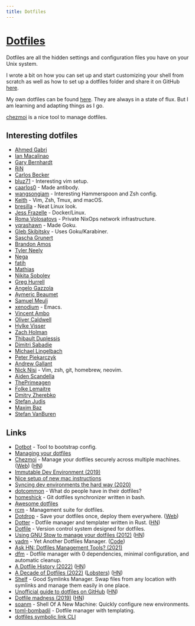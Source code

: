 ```yaml
---
title: Dotfiles
---
```


# [Dotfiles](https://dotfiles.github.io)

Dotfiles are all the hidden settings and configuration files you have on your Unix system.

I wrote a bit on how you can set up and start customizing your shell from scratch as well as how to set up a dotfiles folder and share it on GitHub [here](https://medium.com/@nikitavoloboev/pretty-and-fast-shell-97ea870f2805).

My own dotfiles can be found [here](https://github.com/nikitavoloboev/dotfiles). They are always in a state of flux. But I am learning and adapting things as I go.

[chezmoi](https://github.com/twpayne/chezmoi) is a nice tool to manage dotfiles.

## Interesting dotfiles

- [Ahmed Gabri](https://github.com/ahmedelgabri/dotfiles)
- [Ian Macalinao](https://github.com/macalinao/dotfiles)
- [Gary Bernhardt](https://github.com/garybernhardt/dotfiles)
- [RiN](https://github.com/ri7nz/.dotifiles)
- [Carlos Becker](https://github.com/caarlos0/dotfiles.fish)
- [bluz71](https://github.com/bluz71/dotfiles) - Interesting vim setup.
- [caarlos0](https://github.com/caarlos0/dotfiles) - Made antibody.
- [wangsongiam](https://github.com/wangsongiam/dotfiles) - Interesting Hammerspoon and Zsh config.
- [Keith](https://github.com/keith/dotfiles) - Vim, Zsh, Tmux, and macOS.
- [bresilla](https://github.com/bresilla/dotfiles) - Neat Linux look.
- [Jess Frazelle](https://github.com/jessfraz/dotfiles) - Docker/Linux.
- [Roma Volosatovs](https://github.com/rvolosatovs/infrastructure) - Private NixOps network infrastructure.
- [yqrashawn](https://github.com/yqrashawn/yqdotfiles) - Made Goku.
- [Gleb Skibitsky](https://github.com/skibitsky/dotfiles) - Uses Goku/Karabiner.
- [Sascha Grunert](https://github.com/saschagrunert/dotfiles)
- [Brandon Amos](https://github.com/bamos/dotfiles)
- [Tyler Neely](https://github.com/spacejam/dots)
- [Nega](https://github.com/neg-serg/dotfiles)
- [fatih](https://github.com/fatih/dotfiles)
- [Mathias](https://github.com/mathiasbynens/dotfiles)
- [Nikita Sobolev](https://github.com/sobolevn/dotfiles)
- [Greg Hurrell](https://github.com/wincent/wincent)
- [Angelo Gazzola](https://github.com/nglgzz/dots)
- [Aymeric Beaumet](https://github.com/aymericbeaumet/dotfiles)
- [Samuel Meuli](https://github.com/samuelmeuli/dotfiles)
- [xenodium](https://github.com/xenodium/dotsies) - Emacs.
- [Vincent Ambo](https://git.tazj.in/about)
- [Oliver Caldwell](https://github.com/Olical/dotfiles)
- [Hylke Visser](https://github.com/htdvisser/dotfiles)
- [Zach Holman](https://github.com/holman/dotfiles)
- [Thibault Duplessis](https://github.com/ornicar/dotfiles)
- [Dimitri Sabadie](https://github.com/phaazon/config)
- [Michael Lingelbach](https://github.com/mjlbach/dotfiles)
- [Peter Piekarczyk](https://github.com/peterpme/dotfiles)
- [Andrew Gallant](https://github.com/BurntSushi/dotfiles)
- [Nick Nisi](https://github.com/nicknisi/dotfiles) - Vim, zsh, git, homebrew, neovim.
- [Aiden Scandella](https://github.com/ascandella/dotfiles)
- [ThePrimeagen](https://github.com/ThePrimeagen/.dotfiles)
- [Folke Lemaitre](https://github.com/folke/dot)
- [Dmitry Zherebko](https://github.com/zmitry/.dotfiles)
- [Stefan Judis](https://github.com/stefanjudis/dotfiles)
- [Maxim Baz](https://github.com/maximbaz/dotfiles)
- [Stefan VanBuren](https://github.com/stefanvanburen/dotfiles)

## Links

- [Dotbot](https://github.com/anishathalye/dotbot) - Tool to bootstrap config.
- [Managing your dotfiles](http://www.anishathalye.com/2014/08/03/managing-your-dotfiles/)
- [Chezmoi](https://github.com/twpayne/chezmoi) - Manage your dotfiles securely across multiple machines. ([Web](https://www.chezmoi.io/)) ([HN](https://news.ycombinator.com/item?id=32636051))
- [Immutable Dev Environment (2019)](https://random.qmx.me/posts/2019/01/18/immutable-dev-environment/)
- [Nice setup of new mac instructions](https://github.com/caarlos0/macOS)
- [Syncing dev environments the hard way (2020)](https://banga.github.io/blog/2020/03/07/syncing-dev-environments-the-hard-way.html)
- [dotcommon](https://github.com/Kharacternyk/dotcommon) - What do people have in their dotfiles?
- [homeshick](https://github.com/andsens/homeshick) - Git dotfiles synchronizer written in bash.
- [Awesome dotfiles](https://github.com/webpro/awesome-dotfiles)
- [rcm](https://github.com/thoughtbot/rcm) - Management suite for dotfiles.
- [Dotdrop](https://github.com/deadc0de6/dotdrop) - Save your dotfiles once, deploy them everywhere. ([Web](https://deadc0de.re/dotdrop/))
- [Dotter](https://github.com/SuperCuber/dotter) - Dotfile manager and templater written in Rust. ([HN](https://news.ycombinator.com/item?id=25035276))
- [Dotfile](https://github.com/knoebber/dotfile) - Version control system designed for dotfiles.
- [Using GNU Stow to manage your dotfiles (2012)](http://brandon.invergo.net/news/2012-05-26-using-gnu-stow-to-manage-your-dotfiles.html) ([HN](https://news.ycombinator.com/item?id=25549462))
- [yadm](https://yadm.io/) - Yet Another Dotfiles Manager. ([Code](https://github.com/TheLocehiliosan/yadm))
- [Ask HN: Dotfiles Management Tools? (2021)](https://news.ycombinator.com/item?id=26867467)
- [dfm](https://github.com/CGamesPlay/dfm) - Dotfile manager with 0 dependencies, minimal configuration, and automatic cleanup.
- [A Dotfile History (2022)](https://myme.no/posts/2022-04-11-a-dotfile-history.html) ([HN](https://news.ycombinator.com/item?id=31001126))
- [A Decade of Dotfiles (2022)](https://evanhahn.com/a-decade-of-dotfiles/) ([Lobsters](https://lobste.rs/s/v18rge/decade_dotfiles)) ([HN](https://news.ycombinator.com/item?id=31557430))
- [Shelf](https://github.com/iamd3vil/shelf) - Good Symlinks Manager. Swap files from any location with symlinks and manage them easily in one place.
- [Unofficial guide to dotfiles on GitHub](https://dotfiles.github.io/) ([HN](https://news.ycombinator.com/item?id=32632533))
- [Dotfile madness (2019)](https://0x46.net/thoughts/2019/02/01/dotfile-madness/) ([HN](https://news.ycombinator.com/item?id=33311110))
- [soanm](https://github.com/benwr/soanm) - Shell Of A New Machine: Quickly configure new environments.
- [toml-bombadil](https://github.com/oknozor/toml-bombadil) - Dotfile manager with templating.
- [dotfiles symbolic link CLI](https://github.com/rhysd/dotfiles)
